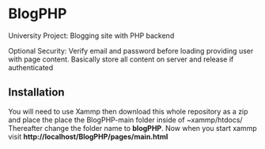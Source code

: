 # BlogPHP

University Project: Blogging site with PHP backend

Optional Security: Verify email and password before loading providing user with page content. Basically store all content on server and release if authenticated 

## Installation

You will need to use Xammp then download this whole repository as a zip and place the place the BlogPHP-main folder inside of ~xammp/htdocs/ Thereafter change the folder name to **blogPHP**. Now when you start xammp visit **http://localhost/BlogPHP/pages/main.html**
